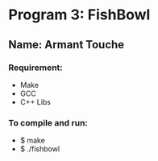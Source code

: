 # Program 3: FishBowl
## Name: Armant Touche

### Requirement:
* Make
* GCC
* C++ Libs

### To compile and run:
* $ make
* $ ./fishbowl

